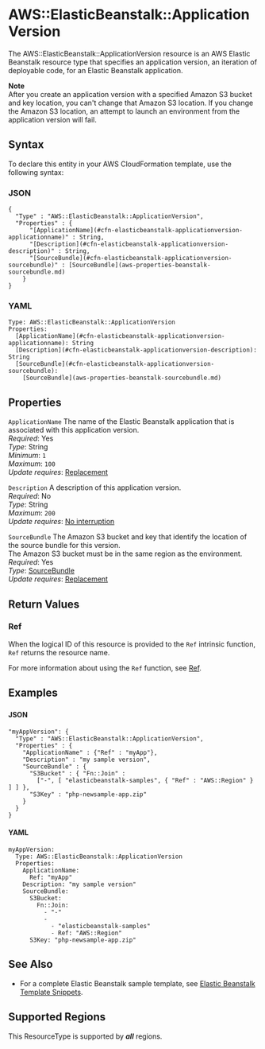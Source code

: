 # AWS::ElasticBeanstalk::ApplicationVersion<a name="aws-properties-beanstalk-version"></a>

The AWS::ElasticBeanstalk::ApplicationVersion resource is an AWS Elastic Beanstalk resource type that specifies an application version, an iteration of deployable code, for an Elastic Beanstalk application\.

**Note**  
After you create an application version with a specified Amazon S3 bucket and key location, you can't change that Amazon S3 location\. If you change the Amazon S3 location, an attempt to launch an environment from the application version will fail\.

## Syntax<a name="aws-properties-beanstalk-version-syntax"></a>

To declare this entity in your AWS CloudFormation template, use the following syntax:

### JSON<a name="aws-properties-beanstalk-version-syntax.json"></a>

```
{
  "Type" : "AWS::ElasticBeanstalk::ApplicationVersion",
  "Properties" : {
      "[ApplicationName](#cfn-elasticbeanstalk-applicationversion-applicationname)" : String,
      "[Description](#cfn-elasticbeanstalk-applicationversion-description)" : String,
      "[SourceBundle](#cfn-elasticbeanstalk-applicationversion-sourcebundle)" : [SourceBundle](aws-properties-beanstalk-sourcebundle.md)
    }
}
```

### YAML<a name="aws-properties-beanstalk-version-syntax.yaml"></a>

```
Type: AWS::ElasticBeanstalk::ApplicationVersion
Properties: 
  [ApplicationName](#cfn-elasticbeanstalk-applicationversion-applicationname): String
  [Description](#cfn-elasticbeanstalk-applicationversion-description): String
  [SourceBundle](#cfn-elasticbeanstalk-applicationversion-sourcebundle): 
    [SourceBundle](aws-properties-beanstalk-sourcebundle.md)
```

## Properties<a name="aws-properties-beanstalk-version-properties"></a>

`ApplicationName`  <a name="cfn-elasticbeanstalk-applicationversion-applicationname"></a>
The name of the Elastic Beanstalk application that is associated with this application version\.  
*Required*: Yes  
*Type*: String  
*Minimum*: `1`  
*Maximum*: `100`  
*Update requires*: [Replacement](https://docs.aws.amazon.com/AWSCloudFormation/latest/UserGuide/using-cfn-updating-stacks-update-behaviors.html#update-replacement)

`Description`  <a name="cfn-elasticbeanstalk-applicationversion-description"></a>
A description of this application version\.  
*Required*: No  
*Type*: String  
*Maximum*: `200`  
*Update requires*: [No interruption](https://docs.aws.amazon.com/AWSCloudFormation/latest/UserGuide/using-cfn-updating-stacks-update-behaviors.html#update-no-interrupt)

`SourceBundle`  <a name="cfn-elasticbeanstalk-applicationversion-sourcebundle"></a>
The Amazon S3 bucket and key that identify the location of the source bundle for this version\.  
The Amazon S3 bucket must be in the same region as the environment\.
*Required*: Yes  
*Type*: [SourceBundle](aws-properties-beanstalk-sourcebundle.md)  
*Update requires*: [Replacement](https://docs.aws.amazon.com/AWSCloudFormation/latest/UserGuide/using-cfn-updating-stacks-update-behaviors.html#update-replacement)

## Return Values<a name="aws-properties-beanstalk-version-return-values"></a>

### Ref<a name="aws-properties-beanstalk-version-return-values-ref"></a>

When the logical ID of this resource is provided to the `Ref` intrinsic function, `Ref` returns the resource name\.

For more information about using the `Ref` function, see [Ref](https://docs.aws.amazon.com/AWSCloudFormation/latest/UserGuide/intrinsic-function-reference-ref.html)\.

## Examples<a name="aws-properties-beanstalk-version--examples"></a>

### <a name="aws-properties-beanstalk-version--examples--"></a>

#### JSON<a name="aws-properties-beanstalk-version--examples----json"></a>

```
"myAppVersion": { 
  "Type" : "AWS::ElasticBeanstalk::ApplicationVersion",
  "Properties" : {
    "ApplicationName" : {"Ref" : "myApp"},
    "Description" : "my sample version",
    "SourceBundle" : {
      "S3Bucket" : { "Fn::Join" :
        ["-", [ "elasticbeanstalk-samples", { "Ref" : "AWS::Region" } ] ] },
      "S3Key" : "php-newsample-app.zip"
    } 
  }
}
```

#### YAML<a name="aws-properties-beanstalk-version--examples----yaml"></a>

```
myAppVersion: 
  Type: AWS::ElasticBeanstalk::ApplicationVersion
  Properties: 
    ApplicationName: 
      Ref: "myApp"
    Description: "my sample version"
    SourceBundle: 
      S3Bucket: 
        Fn::Join: 
          - "-"
          - 
            - "elasticbeanstalk-samples"
            - Ref: "AWS::Region"
      S3Key: "php-newsample-app.zip"
```

## See Also<a name="aws-properties-beanstalk-version--seealso"></a>
+ For a complete Elastic Beanstalk sample template, see [Elastic Beanstalk Template Snippets](https://docs.aws.amazon.com/AWSCloudFormation/latest/UserGuide/quickref-elasticbeanstalk.html)\.

## Supported Regions

This ResourceType is supported by ***all*** regions.